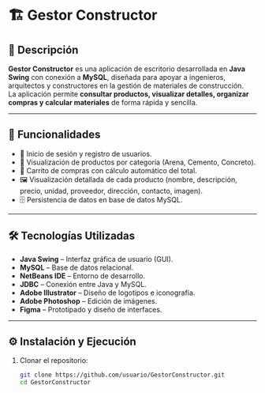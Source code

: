 # 🏗️ Gestor Constructor

## 📌 Descripción
**Gestor Constructor** es una aplicación de escritorio desarrollada en **Java Swing** con conexión a **MySQL**, diseñada para apoyar a ingenieros, arquitectos y constructores en la gestión de materiales de construcción.  
La aplicación permite **consultar productos, visualizar detalles, organizar compras y calcular materiales** de forma rápida y sencilla.

---

## 🚀 Funcionalidades
- 🔑 Inicio de sesión y registro de usuarios.  
- 📂 Visualización de productos por categoría (Arena, Cemento, Concreto).  
- 🛒 Carrito de compras con cálculo automático del total.  
- 🖼️ Visualización detallada de cada producto (nombre, descripción, precio, unidad, proveedor, dirección, contacto, imagen).  
- 🗄️ Persistencia de datos en base de datos MySQL.  

---

## 🛠️ Tecnologías Utilizadas
- **Java Swing** – Interfaz gráfica de usuario (GUI).  
- **MySQL** – Base de datos relacional.  
- **NetBeans IDE** – Entorno de desarrollo.  
- **JDBC** – Conexión entre Java y MySQL.  
- **Adobe Illustrator** – Diseño de logotipos e iconografía.  
- **Adobe Photoshop** – Edición de imágenes.  
- **Figma** – Prototipado y diseño de interfaces.  

---

## ⚙️ Instalación y Ejecución
1. Clonar el repositorio:
   ```bash
   git clone https://github.com/usuario/GestorConstructor.git
   cd GestorConstructor

